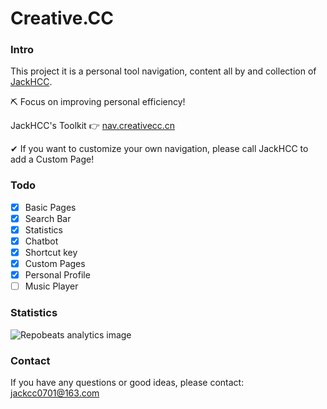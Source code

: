 Creative.CC
===
### Intro
This project it is a personal tool navigation, content all by and collection of [JackHCC](https://github.com/JackHCC).

⛏ Focus on improving personal efficiency!

JackHCC's Toolkit 👉 [nav.creativecc.cn](https://nav.creativecc.cn)

✔ If you want to customize your own navigation, please call JackHCC to add a Custom Page!


### Todo
- [x] Basic Pages
- [x] Search Bar
- [x] Statistics
- [x] Chatbot
- [x] Shortcut key
- [x] Custom Pages
- [x] Personal Profile
- [ ] Music Player

### Statistics
![](https://repobeats.axiom.co/api/embed/45a4ccf7fb54f999964d8d7b66a719a7b9dddaae.svg "Repobeats analytics image")

### Contact

If you have any questions or good ideas, please contact: jackcc0701@163.com

[comment]: <> (### Display)

[comment]: <> (![]&#40;./assets/images/nav.creativecc.cn_cn_index.html.png&#41;)
